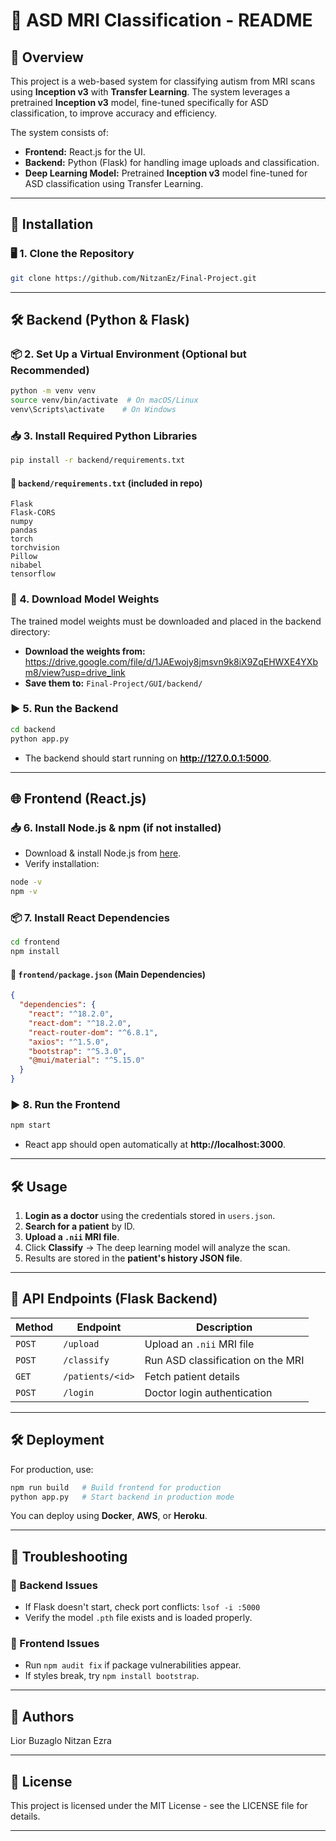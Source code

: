 # 📌 ASD MRI Classification - README

## 🔹 Overview
This project is a web-based system for classifying autism from MRI scans using **Inception v3** with **Transfer Learning**. The system leverages a pretrained **Inception v3** model, fine-tuned specifically for ASD classification, to improve accuracy and efficiency. 

The system consists of:
- **Frontend:** React.js for the UI.
- **Backend:** Python (Flask) for handling image uploads and classification.
- **Deep Learning Model:** Pretrained **Inception v3** model fine-tuned for ASD classification using Transfer Learning.

---

## 🔧 Installation

### 🖥️ 1. Clone the Repository
```sh
git clone https://github.com/NitzanEz/Final-Project.git
```

---

## 🛠 Backend (Python & Flask)

### 📦 2. Set Up a Virtual Environment (Optional but Recommended)
```sh
python -m venv venv
source venv/bin/activate  # On macOS/Linux
venv\Scripts\activate    # On Windows
```

### 📥 3. Install Required Python Libraries
```sh
pip install -r backend/requirements.txt
```

#### 📄 **`backend/requirements.txt`** (included in repo)
```
Flask
Flask-CORS
numpy
pandas
torch
torchvision
Pillow
nibabel
tensorflow
```

### 🔹 4. Download Model Weights
The trained model weights must be downloaded and placed in the backend directory:
- **Download the weights from:** https://drive.google.com/file/d/1JAEwojy8jmsvn9k8iX9ZqEHWXE4YXbm8/view?usp=drive_link
- **Save them to:** `Final-Project/GUI/backend/`

### ▶️ 5. Run the Backend
```sh
cd backend
python app.py
```
- The backend should start running on **http://127.0.0.1:5000**.

---

## 🌐 Frontend (React.js)

### 📥 6. Install Node.js & npm (if not installed)
- Download & install Node.js from [here](https://nodejs.org/).
- Verify installation:
```sh
node -v
npm -v
```

### 📦 7. Install React Dependencies
```sh
cd frontend
npm install
```

#### 📄 **`frontend/package.json` (Main Dependencies)**
```json
{
  "dependencies": {
    "react": "^18.2.0",
    "react-dom": "^18.2.0",
    "react-router-dom": "^6.8.1",
    "axios": "^1.5.0",
    "bootstrap": "^5.3.0",
    "@mui/material": "^5.15.0"
  }
}
```

### ▶️ 8. Run the Frontend
```sh
npm start
```
- React app should open automatically at **http://localhost:3000**.

---

## 🛠 Usage
1. **Login as a doctor** using the credentials stored in `users.json`.
2. **Search for a patient** by ID.
3. **Upload a `.nii` MRI file**.
4. Click **Classify** → The deep learning model will analyze the scan.
5. Results are stored in the **patient's history JSON file**.

---

## 📌 API Endpoints (Flask Backend)
| Method | Endpoint | Description |
|--------|----------|-------------|
| `POST` | `/upload` | Upload an `.nii` MRI file |
| `POST` | `/classify` | Run ASD classification on the MRI |
| `GET` | `/patients/<id>` | Fetch patient details |
| `POST` | `/login` | Doctor login authentication |

---

## 🛠 Deployment
For production, use:
```sh
npm run build   # Build frontend for production
python app.py   # Start backend in production mode
```
You can deploy using **Docker**, **AWS**, or **Heroku**.

---

## 📌 Troubleshooting
### 🔹 Backend Issues
- If Flask doesn't start, check port conflicts: `lsof -i :5000`
- Verify the model `.pth` file exists and is loaded properly.

### 🔹 Frontend Issues
- Run `npm audit fix` if package vulnerabilities appear.
- If styles break, try `npm install bootstrap`.

---

## 📌 Authors
Lior Buzaglo
Nitzan Ezra

---

## 📌 License
This project is licensed under the MIT License - see the LICENSE file for details.

---

